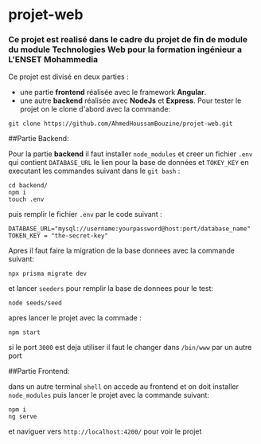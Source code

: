 # projet-web
### Ce projet est realisé dans le cadre du projet de fin de module du module Technologies Web pour la formation ingénieur a L'ENSET Mohammedia
Ce projet est divisé en deux parties :
- une partie **frontend** réalisée avec le framework **Angular**.
- une autre **backend** réalisée avec **NodeJs** et **Express**.
Pour tester le projet on le clone d'abord avec la commande: 
```
git clone https://github.com/AhmedHoussamBouzine/projet-web.git

```
##Partie Backend:

Pour la partie **backend** il faut installer `node_modules` et creer un fichier `.env` qui contient `DATABASE_URL` le lien pour la base de données et `TOKEY_KEY` en executant les commandes suivant dans le `git bash` : 

```
cd backend/
npm i 
touch .env
```
puis remplir le fichier `.env` par le code suivant : 

```
DATABASE_URL="mysql://username:yourpassword@host:port/database_name"
TOKEN_KEY = "the-secret-key"
```
Apres il faut faire la migration de la base donnees avec la commande suivant: 
```
npx prisma migrate dev
```

et lancer `seeders` pour remplir la base de donnees pour le test:

```
node seeds/seed

```
apres lancer le projet avec la commade : 

```
npm start
```

si le port `3000` est deja utiliser il faut le changer dans `/bin/www` par un autre port 
 
##Partie Frontend:

dans un autre terminal `shell` on accede au frontend et on doit installer `node_modules` puis lancer le projet avec la commande suivant: 

```
npm i
ng serve
```
et naviguer vers `http://localhost:4200/` pour voir le projet













